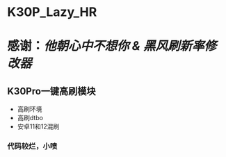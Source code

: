 # K30P_Lazy_HR
# 感谢：***他朝心中不想你 & 黑风刷新率修改器***
## K30Pro一键高刷模块
+ 高刷环境
+ 高刷dtbo
+ 安卓11和12混刷
### 代码较烂，小喷
